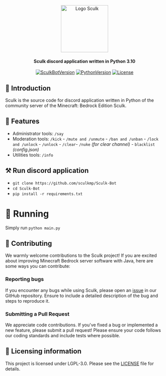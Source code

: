 <div align="center">
    <img src="https://static.wikia.nocookie.net/minecraft_gamepedia/images/e/e2/Sculk_%28pre-release%29.png" width="150" height="150" alt="Logo Sculk">
    <h4>Sculk discord application written in Python 3.10</h4>

[![SculkBotVersion](https://img.shields.io/badge/version-1.0.0-14191E.svg?cacheSeconds=2592000)]()
[![PythonVersion](https://img.shields.io/badge/python-3670A0.svg?cacheSeconds=2592000)]()
[![License](https://img.shields.io/badge/License-LGPL--3-yellow.svg)]()
</div>

## 📖 Introduction
Sculk is the source code for discord application written in Python of the community server of the Minecraft: Bedrock Edition Sculk.

## 🎯 Features
* Administrator tools: `/say`
* Moderation tools: `/kick` - `/mute and /unmute` - `/ban and /unban` - `/lock and /unlock` - `/unlock` - `/clear`- `/nuke` *(for clear channel)* - `blacklist` *(config.json)*
* Utilities tools: `/info`

## ⚒️ Run discord application
- `git clone https://github.com/sculkmp/Sculk-Bot`
- `cd Sculk-Bot`
- `pip install -r requirements.txt`

# 🚀 Running
Simply run `python main.py`

## 🙌 Contributing
We warmly welcome contributions to the Sculk project! If you are excited about improving Minecraft
Bedrock server software with Java, here are some ways you can contribute:

### Reporting bugs
If you encounter any bugs while using Sculk, please open an [issue](https://github.com/sculkmp/Sculk-Bot/issues) in
our GitHub repository. Ensure to include a detailed description of the bug and steps to reproduce it.

### Submitting a Pull Request
We appreciate code contributions. If you've fixed a bug or implemented a new feature, please submit a pull request!
Please ensure your code follows our coding standards and include tests where possible.

## 📌 Licensing information
This project is licensed under LGPL-3.0. Please see the [LICENSE](/LICENSE) file for details.